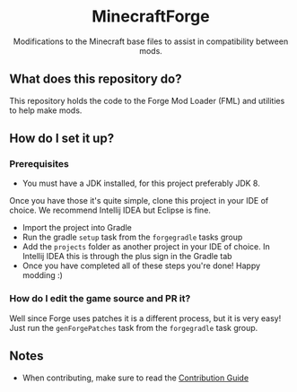 <div align="center">

# MinecraftForge
Modifications to the Minecraft base files to assist in compatibility between mods.
</div>

## What does this repository do?
This repository holds the code to the Forge Mod Loader (FML) and utilities to help make mods.

## How do I set it up?

### Prerequisites
- You must have a JDK installed, for this project preferably JDK 8.

Once you have those it's quite simple, clone this project in your IDE of choice. We recommend Intellij IDEA but Eclipse is fine.

- Import the project into Gradle
- Run the gradle `setup` task from the `forgegradle` tasks group
- Add the `projects` folder as another project in your IDE of choice. In Intellij IDEA this is through the plus sign in the Gradle tab
- Once you have completed all of these steps you're done! Happy modding :)

### How do I edit the game source and PR it?
Well since Forge uses patches it is a different process, but it is very easy!
Just run the `genForgePatches` task from the `forgegradle` task group.

## Notes
- When contributing, make sure to read the [Contribution Guide](.github/CONTRIBUTING.md)